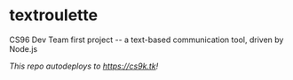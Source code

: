 # textroulette
CS96 Dev Team first project -- a text-based communication tool, driven by Node.js

*This repo autodeploys to https://cs9k.tk!*
